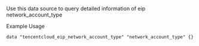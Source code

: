 Use this data source to query detailed information of eip network_account_type

Example Usage

```hcl
data "tencentcloud_eip_network_account_type" "network_account_type" {}
```